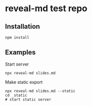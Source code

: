 # reveal-md test repo

## Installation

    npm install

## Examples

Start server

    npx reveal-md slides.md

Make static export

    npx reveal-md slides.md --static
    cd _static
    # start static server
